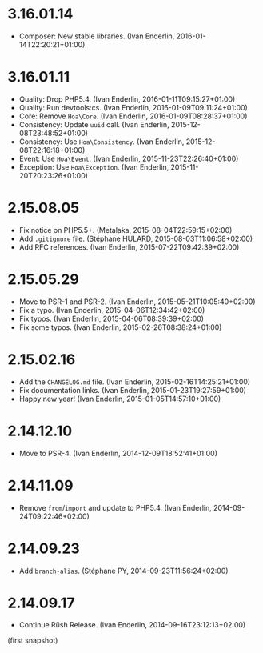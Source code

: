 # 3.16.01.14

  * Composer: New stable libraries. (Ivan Enderlin, 2016-01-14T22:20:21+01:00)

# 3.16.01.11

  * Quality: Drop PHP5.4. (Ivan Enderlin, 2016-01-11T09:15:27+01:00)
  * Quality: Run devtools:cs. (Ivan Enderlin, 2016-01-09T09:11:24+01:00)
  * Core: Remove `Hoa\Core`. (Ivan Enderlin, 2016-01-09T08:28:37+01:00)
  * Consistency: Update `uuid` call. (Ivan Enderlin, 2015-12-08T23:48:52+01:00)
  * Consistency: Use `Hoa\Consistency`. (Ivan Enderlin, 2015-12-08T22:16:18+01:00)
  * Event: Use `Hoa\Event`. (Ivan Enderlin, 2015-11-23T22:26:40+01:00)
  * Exception: Use `Hoa\Exception`. (Ivan Enderlin, 2015-11-20T20:23:26+01:00)

# 2.15.08.05

  * Fix notice on PHP5.5+. (Metalaka, 2015-08-04T22:59:15+02:00)
  * Add `.gitignore` file. (Stéphane HULARD, 2015-08-03T11:06:58+02:00)
  * Add RFC references. (Ivan Enderlin, 2015-07-22T09:42:39+02:00)

# 2.15.05.29

  * Move to PSR-1 and PSR-2. (Ivan Enderlin, 2015-05-21T10:05:40+02:00)
  * Fix a typo. (Ivan Enderlin, 2015-04-06T12:34:42+02:00)
  * Fix typos. (Ivan Enderlin, 2015-04-06T08:39:39+02:00)
  * Fix some typos. (Ivan Enderlin, 2015-02-26T08:38:24+01:00)

# 2.15.02.16

  * Add the `CHANGELOG.md` file. (Ivan Enderlin, 2015-02-16T14:25:21+01:00)
  * Fix documentation links. (Ivan Enderlin, 2015-01-23T19:27:59+01:00)
  * Happy new year! (Ivan Enderlin, 2015-01-05T14:57:10+01:00)

# 2.14.12.10

  * Move to PSR-4. (Ivan Enderlin, 2014-12-09T18:52:41+01:00)

# 2.14.11.09

  * Remove `from`/`import` and update to PHP5.4. (Ivan Enderlin, 2014-09-24T09:22:46+02:00)

# 2.14.09.23

  * Add `branch-alias`. (Stéphane PY, 2014-09-23T11:56:24+02:00)

# 2.14.09.17

  * Continue Rüsh Release. (Ivan Enderlin, 2014-09-16T23:12:13+02:00)

(first snapshot)
